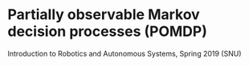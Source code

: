 # Partially observable Markov decision processes (POMDP)



[1]: http://coregroup.snu.ac.kr/teaching/
Introduction to Robotics and Autonomous Systems, Spring 2019 (SNU)
